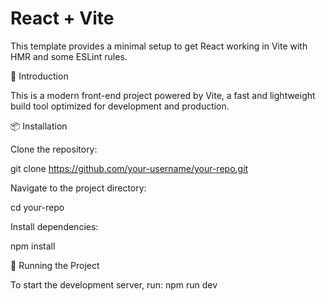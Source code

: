 # React + Vite

This template provides a minimal setup to get React working in Vite with HMR and some ESLint rules.

🚀 Introduction

This is a modern front-end project powered by Vite, a fast and lightweight build tool optimized for development and production.

📦 Installation

Clone the repository:

git clone https://github.com/your-username/your-repo.git

Navigate to the project directory:

cd your-repo

Install dependencies:

npm install

🚀 Running the Project

To start the development server, run:
npm run dev
